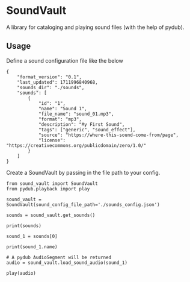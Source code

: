 # SoundVault

A library for cataloging and playing sound files (with the help of pydub).

## Usage

Define a sound configuration file like the below

```
{
    "format_version": "0.1",
    "last_updated": 1711996840968,
    "sounds_dir": "./sounds",
    "sounds": [
        {
            "id": "1",
            "name": "Sound 1",
            "file_name": "sound_01.mp3",
            "format": "mp3",
            "description": "My First Sound",
            "tags": ["generic", "sound_effect"],
            "source": "https://where-this-sound-come-from/page",
            "license": "https://creativecommons.org/publicdomain/zero/1.0/"
        }
    ]
}
```

Create a SoundVault by passing in the file path to your config.

```
from sound_vault import SoundVault
from pydub.playback import play

sound_vault = SoundVault(sound_config_file_path='./sounds_config.json')

sounds = sound_vault.get_sounds()

print(sounds)

sound_1 = sounds[0]

print(sound_1.name)

# A pydub AudioSegment will be returned
audio = sound_vault.load_sound_audio(sound_1)

play(audio)

```
